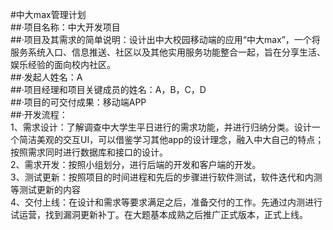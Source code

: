 #中大max管理计划  
##·项目名称：中大开发项目  
##·项目及其需求的简单说明：设计出中大校园移动端的应用“中大max”，一个将服务系统入口、信息推送、社区以及其他实用服务功能整合一起，旨在分享生活、娱乐经验的面向校内社区。  
##·发起人姓名：A  
##·项目经理和项目关键成员的姓名：A，B，C，D  
##·项目的可交付成果：移动端APP  
##·开发流程：  
	1、需求设计：了解调查中大学生平日进行的需求功能，并进行归纳分类。设计一个简洁美观的交互UI，可以借鉴学习其他app的设计理念，融入中大自己的特点；按照需求同时进行数据库和接口的设计。  
	2、需求开发：按照小组划分，进行后端的开发和客户端的开发。  
	3、测试更新：按照项目的时间进程和先后的步骤进行软件测试，软件迭代和内测等测试更新的内容  
	4、交付上线：在设计和需求等要求满足之后，准备交付的工作。先通过内测进行试运营，找到漏洞更新补丁。在大题基本成熟之后推广正式版本，正式上线。  


